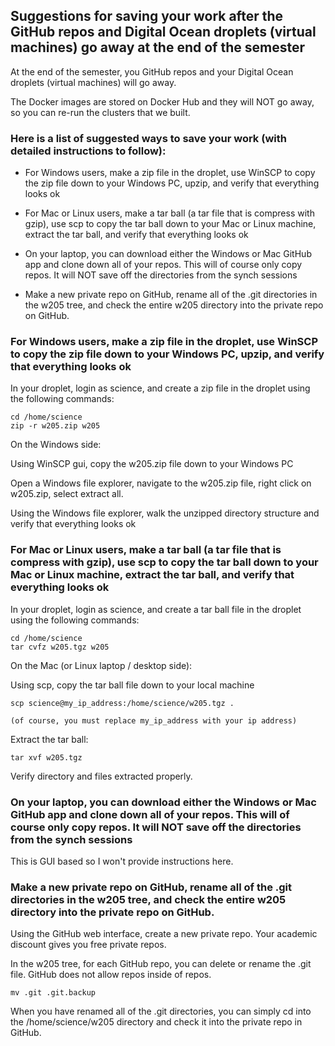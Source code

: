 ## Suggestions for saving your work after the GitHub repos and Digital Ocean droplets (virtual machines) go away at the end of the semester

At the end of the semester, you GitHub repos and your Digital Ocean droplets (virtual machines) will go away.

The Docker images are stored on Docker Hub and they will NOT go away, so you can re-run the clusters that we built.  

### Here is a list of suggested ways to save your work (with detailed instructions to follow):

* For Windows users, make a zip file in the droplet, use WinSCP to copy the zip file down to your Windows PC, upzip, and verify that everything looks ok

* For Mac or Linux users, make a tar ball (a tar file that is compress with gzip), use scp to copy the tar ball down to your Mac or Linux machine, extract the tar ball, and verify that everything looks ok

* On your laptop, you can download either the Windows or Mac GitHub app and clone down all of your repos.  This will of course only copy repos.  It will NOT save off the directories from the synch sessions

* Make a new private repo on GitHub, rename all of the .git directories in the w205 tree, and check the entire w205 directory into the private repo on GitHub.

### For Windows users, make a zip file in the droplet, use WinSCP to copy the zip file down to your Windows PC, upzip, and verify that everything looks ok

In your droplet, login as science, and create a zip file in the droplet using the following commands:
```
cd /home/science
zip -r w205.zip w205
```

On the Windows side:

Using WinSCP gui, copy the w205.zip file down to your Windows PC

Open a Windows file explorer, navigate to the w205.zip file, right click on w205.zip, select extract all.

Using the Windows file explorer, walk the unzipped directory structure and verify that everything looks ok

### For Mac or Linux users, make a tar ball (a tar file that is compress with gzip), use scp to copy the tar ball down to your Mac or Linux machine, extract the tar ball, and verify that everything looks ok

In your droplet, login as science, and create a tar ball file in the droplet using the following commands:
```
cd /home/science
tar cvfz w205.tgz w205
```

On the Mac (or Linux laptop / desktop side):

Using scp, copy the tar ball file down to your local machine
```
scp science@my_ip_address:/home/science/w205.tgz .

(of course, you must replace my_ip_address with your ip address)
```

Extract the tar ball:
```
tar xvf w205.tgz
```

Verify directory and files extracted properly.


### On your laptop, you can download either the Windows or Mac GitHub app and clone down all of your repos.  This will of course only copy repos.  It will NOT save off the directories from the synch sessions

This is GUI based so I won't provide instructions here.

### Make a new private repo on GitHub, rename all of the .git directories in the w205 tree, and check the entire w205 directory into the private repo on GitHub.

Using the GitHub web interface, create a new private repo.  Your academic discount gives you free private repos.

In the w205 tree, for each GitHub repo, you can delete or rename the .git file.  GitHub does not allow repos inside of repos.  

```
mv .git .git.backup
```

When you have renamed all of the .git directories, you can simply cd into the /home/science/w205 directory and check it into the private repo in GitHub.


